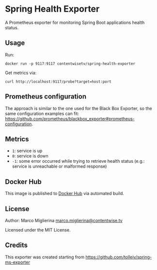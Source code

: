 # Spring Health Exporter

A Prometheus exporter for monitoring Spring Boot applications health status.

## Usage

Run:

	docker run -p 9117:9117 contentwisetv/spring-health-exporter
   
Get metrics via:
   
    curl http://localhost:9117/probe?target=host:port

## Prometheus configuration

The approach is similar to the one used for the Black Box Exporter, so the same configuration examples can fit: https://github.com/prometheus/blackbox_exporter#prometheus-configuration.

## Metrics

* `1`: service is up
* `0`: service is down
* `-1`: some error occurred while trying to retrieve health status (e.g.: service is unreachable or malformed response)

## Docker Hub

This image is published to [Docker Hub](https://hub.docker.com/r/contentwisetv/spring-health-exporter/) via automated build.

## License

Author: Marco Miglierina <marco.miglierina@contentwise.tv>

Licensed under the MIT License.

## Credits

This exporter was created starting from https://github.com/tolleiv/spring-ms-exporter